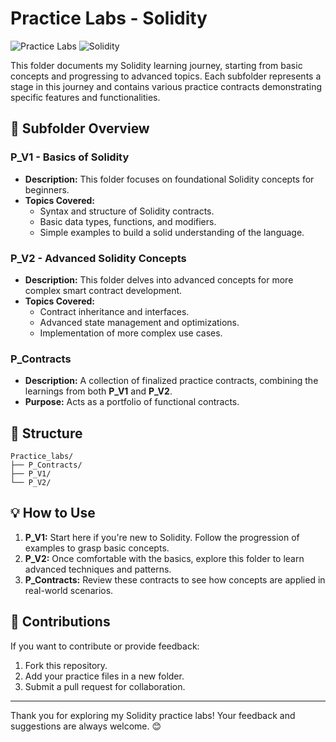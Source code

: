 # Practice Labs - Solidity

![Practice Labs](https://img.shields.io/badge/Folder-Practice_Labs-blue) ![Solidity](https://img.shields.io/badge/Solidity-0.8.x-blue)

This folder documents my Solidity learning journey, starting from basic concepts and progressing to advanced topics. Each subfolder represents a stage in this journey and contains various practice contracts demonstrating specific features and functionalities.

## 📜 Subfolder Overview

### **P_V1 - Basics of Solidity**
- **Description:** This folder focuses on foundational Solidity concepts for beginners.
- **Topics Covered:**
  - Syntax and structure of Solidity contracts.
  - Basic data types, functions, and modifiers.
  - Simple examples to build a solid understanding of the language.

### **P_V2 - Advanced Solidity Concepts**
- **Description:** This folder delves into advanced concepts for more complex smart contract development.
- **Topics Covered:**
  - Contract inheritance and interfaces.
  - Advanced state management and optimizations.
  - Implementation of more complex use cases.

### **P_Contracts**
- **Description:** A collection of finalized practice contracts, combining the learnings from both **P_V1** and **P_V2**.
- **Purpose:** Acts as a portfolio of functional contracts.

## 📂 Structure

```
Practice_labs/
├── P_Contracts/
├── P_V1/
└── P_V2/
```

## 💡 How to Use

1. **P_V1:** Start here if you're new to Solidity. Follow the progression of examples to grasp basic concepts.
2. **P_V2:** Once comfortable with the basics, explore this folder to learn advanced techniques and patterns.
3. **P_Contracts:** Review these contracts to see how concepts are applied in real-world scenarios.

## 🤝 Contributions

If you want to contribute or provide feedback:
1. Fork this repository.
2. Add your practice files in a new folder.
3. Submit a pull request for collaboration.

---

Thank you for exploring my Solidity practice labs! Your feedback and suggestions are always welcome. 😊
